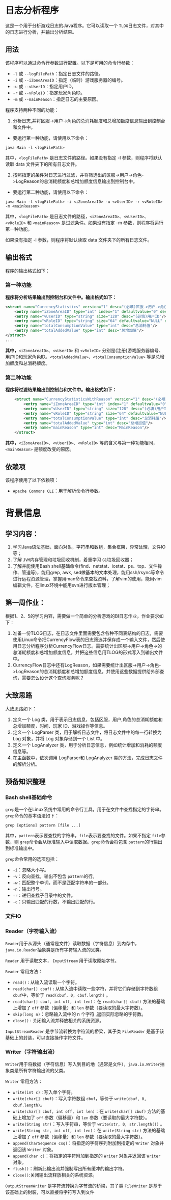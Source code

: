 # 日志分析程序

这是一个用于分析游戏日志的Java程序。它可以读取一个 `TLOG`日志文件，对其中的日志进行分析，并输出分析结果。

## 用法

该程序可以通过命令行参数进行配置。以下是可用的命令行参数：

- `-l` 或 `--logFilePath`：指定日志文件的路径。
- `-i` 或 `--iZoneAreaID`：指定（临时）游戏服务器的编号。
- `-u` 或 `--vUserID`：指定用户ID。
- `-r` 或 `--vRoleID`：指定玩家角色ID。
- `-m` 或 `--mainReason`：指定日志的主要原因。

程序支持两种不同的功能：

1. 分析日志,并将区服->用户->角色的总消耗额度和总增加额度信息输出到控制台和文件中。

* 要运行第一种功能，请使用以下命令：

`java Main -l <logFilePath>`

其中，`<logFilePath>` 是日志文件的路径。如果没有指定 -l 参数，则程序将默认读取 data 文件夹下的所有日志文件。

2. 按照指定的条件对日志进行过滤，并将筛选出的区服->用户->角色->LogReason的总消耗额度和总增加额度信息输出到控制台中。

* 要运行第二种功能，请使用以下命令：

`java Main -l <logFilePath> -i <iZoneAreaID> -u <vUserID> -r <vRoleID> -m <mainReason>`

其中，`<logFilePath>` 是日志文件的路径，`<iZoneAreaID>`、`<vUserID>`、`<vRoleID>` 和 `<mainReason>` 是过滤条件。如果没有指定 -m 参数，则程序将运行第一种功能。

如果没有指定 -l 参数，则程序将默认读取 data 文件夹下的所有日志文件。

## 输出格式

程序的输出格式如下：

### 第一种功能

**程序将分析结果输出到控制台和文件中。输出格式如下：**

```xml
<struct name="CurrencyStatistics" version="1" desc="(必填)区服->用户->角色货币流水统计" type="2">
    <entry name="iZoneAreaID" type="int" index="1" defaultvalue="0" desc="(必填)注册服ID，分区服场景使用。其他场景时填写0"/>
    <entry name="vUserID" type="string" size="128" desc="(必填)用户ID"/>
    <entry name="vRoleID" type="string" size="64" defaultvalue="NULL" desc="(必填)玩家角色ID"/>
    <entry name="totalConsumptionValue" type="int" desc="总消耗值"/>
    <entry name="totalAddedValue" type="int" desc="总增加值"/>
</struct>
...
```

**其中，**`<iZoneAreaID>`、`<vUserID>` 和 `<vRoleID>` 分别是(注册)游戏服务器编号、用户ID和玩家角色ID。`<totalAddedValue>`、`<totalConsumptionValue>` 等是总增加额度和总消耗额度。

### 第二种功能

**程序将过滤结果输出到控制台和文件中。输出格式如下：**

```xml
    <struct name="CurrencyStatisticsWithReason" version="1" desc="(必填)区服->用户->角色->LogReason货币流水统计" type="2">
        <entry name="iZoneAreaID" type="int" index="1" defaultvalue="0" desc="(必填)注册服ID，分区服场景使用。其他场景时填写0"/>
        <entry name="vUserID" type="string" size="128" desc="(必填)用户ID"/>
        <entry name="vRoleID" type="string" size="64" defaultvalue="NULL" desc="(必填)玩家角色ID"/>
        <entry name="totalConsumptionValue" type="int" desc="总消耗值"/>
        <entry name="totalAddedValue" type="int" desc="总增加值"/>
        <entry name="mainReason" type="int" desc="MainReason"/>
    </struct>
```

**其中，**`<iZoneAreaID>`、`<vUserID>`、`<vRoleID>` 等的含义与第一种功能相同， `<mainReason>` 是额度改变的原因。

## 依赖项

该程序使用了以下依赖项：

- `Apache Commons CLI`：用于解析命令行参数。

# 背景信息

## 学习内容：

1. 学习Java语法基础，面向对象，字符串和数组，集合框架，异常处理，文件IO等；
2. 了解 `JVM`内存管理和垃圾回收机制，着重学习 `G1`垃圾回收器；
3. 了解并能使用Bash shell基础命令(find、netstat、iostat、ps、top、文件操作、管道等)，能用grep, awk, sed做基本的文本处理，能用ssh/rsync等命令进行远程资源管理，掌握用man命令来查找资料，了解vim的使用，能用vim编辑文件，在linux环境中能用svn进行版本管理；

## 第一周作业：

根据1、2、5的学习内容，需要做一个简单的分析游戏的BI日志作业，作业要求如下：

1. 准备一份TLOG日志，在日志文件里面需要包含各种不同表结构的日志，需要使用Linux命令把CurrencyFlow表的日志筛选并保存成一个输入文件，然后使用日志分析程序分析CurrencyFlow日志。需要统计出区服->用户->角色->的总消耗额度和总增加额度信息，并把这些信息用TLOG的形式写入到输出文件中。
2. CurrencyFlow日志中还有LogReason，如果需要统计出区服->用户->角色->LogReason的总消耗额度和总增加额度信息，并使用这些数据提供给外部查询，需要怎么设计这个查询服务呢？

## 大致思路

大致思路如下：

1. 定义一个 Log 类，用于表示日志信息，包括区服，用户,角色的总消耗额度和总增加额度，时间、玩家 ID、游戏操作等信息。
2. 定义一个 LogParser 类，用于解析日志文件，将日志文件中的每一行转换为 Log 对象，并将 Log 对象存储到一个 List 中。
3. 定义一个 LogAnalyzer 类，用于分析日志信息，例如统计增加和消耗的额度信息等。
4. 在主函数中，依次调用 LogParser和 LogAnalyzer 类的方法，完成日志文件的解析分析。

## 预备知识整理

### Bash shell基础命令

`grep`是一个在Linux系统中常用的命令行工具，用于在文件中查找指定的字符串。`grep`命令的基本语法如下：

`grep [options] pattern [file ...]`

其中，`pattern`表示要查找的字符串，`file`表示要查找的文件。如果不指定 `file`参数，则 `grep`命令会从标准输入中读取数据。`grep`命令会将包含 `pattern`的行输出到标准输出中。

`grep`命令常用的选项包括：

- `-i`：忽略大小写。
- `-v`：反向查找，输出不包含 `pattern`的行。
- `-w`：匹配整个单词，而不是匹配字符串的一部分。
- `-n`：输出行号。
- `-r`：递归查找子目录中的文件。
- `-c`：只输出匹配的行数，不输出匹配的行。

### 文件IO

### Reader（字符输入流）

`Reader`用于从源头（通常是文件）读取数据（字符信息）到内存中，`java.io.Reader`抽象类是所有字符输入流的父类。

`Reader` 用于读取文本， `InputStream` 用于读取原始字节。

`Reader` 常用方法：

- `read()` : 从输入流读取一个字符。
- `read(char[] cbuf)` : 从输入流中读取一些字符，并将它们存储到字符数组 `cbuf`中，等价于 `read(cbuf, 0, cbuf.length)` 。
- `read(char[] cbuf, int off, int len)`：在 `read(char[] cbuf)` 方法的基础上增加了 `off` 参数（偏移量）和 `len` 参数（要读取的最大字符数）。
- `skip(long n)`：忽略输入流中的 n 个字符 ,返回实际忽略的字符数。
- `close()` : 关闭输入流并释放相关的系统资源。

`InputStreamReader` 是字节流转换为字符流的桥梁，其子类 `FileReader` 是基于该基础上的封装，可以直接操作字符文件。

### Writer（字符输出流）

`Writer`用于将数据（字符信息）写入到目的地（通常是文件），`java.io.Writer`抽象类是所有字符输出流的父类。

`Writer` 常用方法：

- `write(int c)` : 写入单个字符。
- `write(char[] cbuf)`：写入字符数组 `cbuf`，等价于 `write(cbuf, 0, cbuf.length)`。
- `write(char[] cbuf, int off, int len)`：在 `write(char[] cbuf)` 方法的基础上增加了 `off` 参数（偏移量）和 `len` 参数（要读取的最大字符数）。
- `write(String str)`：写入字符串，等价于 `write(str, 0, str.length())` 。
- `write(String str, int off, int len)`：在 `write(String str)` 方法的基础上增加了 `off` 参数（偏移量）和 `len` 参数（要读取的最大字符数）。
- `append(CharSequence csq)`：将指定的字符序列附加到指定的 `Writer` 对象并返回该 `Writer` 对象。
- `append(char c)`：将指定的字符附加到指定的 `Writer` 对象并返回该 `Writer` 对象。
- `flush()`：刷新此输出流并强制写出所有缓冲的输出字符。
- `close()`:关闭输出流释放相关的系统资源。

`OutputStreamWriter` 是字符流转换为字节流的桥梁，其子类 `FileWriter` 是基于该基础上的封装，可以直接将字符写入到文件
